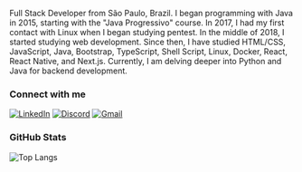 Full Stack Developer from São Paulo, Brazil. I began programming with Java in 2015, starting with the "Java Progressivo" course. In 2017, I had my first contact with Linux when I began studying pentest. In the middle of 2018, I started studying web development. Since then, I have studied HTML/CSS, JavaScript, Java, Bootstrap, TypeScript, Shell Script, Linux, Docker, React, React Native, and Next.js. Currently, I am delving deeper into Python and Java for backend development.

<h3 align="left">Connect with me</h3>

[![LinkedIn](https://img.shields.io/badge/LinkedIn-0077B5?style=for-the-badge&logo=linkedin&logoColor=white)](https://www.linkedin.com/in/victor-ferreira-diniz-8045691a4/)
[![Discord](https://img.shields.io/badge/Discord-7289DA?style=for-the-badge&logo=discord&logoColor=white)](https://discord.com/channels/@victor4591/)
[![Gmail](https://img.shields.io/badge/Gmail-333333?style=for-the-badge&logo=gmail&logoColor=red)](mailto:victorfd80@gmail.com)

<h3 align="left">GitHub Stats</h3>

![Top Langs](https://github-readme-stats-git-masterrstaa-rickstaa.vercel.app/api/top-langs/?username=VictorFDiniz&layout=compact&bg_color=000&border_color=30A3DC&title_color=E94D5F&text_color=FFF)
